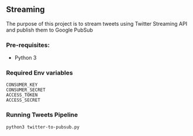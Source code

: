 ## Streaming
The purpose of this project is to stream tweets using Twitter Streaming API and publish them to Google PubSub

### Pre-requisites:
* Python 3

### Required Env variables
```
CONSUMER_KEY
CONSUMER_SECRET
ACCESS_TOKEN
ACCESS_SECRET
```

### Running Tweets Pipeline
```
python3 twitter-to-pubsub.py
```